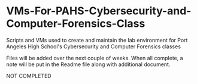 # VMs-For-PAHS-Cybersecurity-and-Computer-Forensics-Class
Scripts and VMs used to create and maintain the lab environment for Port Angeles High School's Cybersecurity and Computer Forensics classes

Files will be added over the next couple of weeks.  When all complete, a note will be put in the Readme file along with additional document.

NOT COMPLETED
